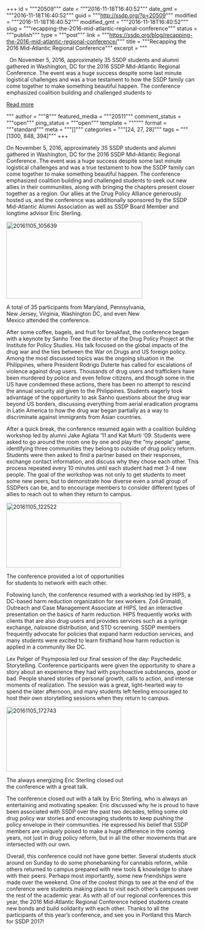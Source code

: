 +++
id = """20509"""
date = """2016-11-18T16:40:52"""
date_gmt = """2016-11-18T16:40:52"""
guid = """http://ssdp.org/?p=20509"""
modified = """2016-11-18T16:40:52"""
modified_gmt = """2016-11-18T16:40:52"""
slug = """recapping-the-2016-mid-atlantic-regional-conference"""
status = """publish"""
type = """post"""
link = """https://ssdp.org/blog/recapping-the-2016-mid-atlantic-regional-conference/"""
title = """Recapping the 2016 Mid-Atlantic Regional Conference"""
excerpt = """<p>&nbsp; On November 5, 2016, approximately 35 SSDP students and alumni gathered in Washington, DC for the 2016 SSDP Mid-Atlantic Regional Conference. The event was a huge success despite some last minute logistical challenges and was a true testament to how the SSDP family can come together to make something beautiful happen. The conference emphasized coalition building and challenged students to</p>
<div class="h10"></div>
<p><a class="more-link2 flat" href="https://ssdp.org/blog/recapping-the-2016-mid-atlantic-regional-conference/">Read more</a></p>
"""
author = """8"""
featured_media = """20511"""
comment_status = """open"""
ping_status = """open"""
template = """"""
format = """standard"""
meta = """[]"""
categories = """[24, 27, 28]"""
tags = """[1300, 848, 394]"""
+++
&nbsp;

<span style="font-weight: 400;">On November 5, 2016, approximately 35 SSDP students and alumni gathered in Washington, DC for the 2016 SSDP Mid-Atlantic Regional Conference. The event was a huge success despite some last minute logistical challenges and was a true testament to how the SSDP family can come together to make something beautiful happen. The conference emphasized coalition building and challenged students to seek out new allies in their communities, along with bringing the chapters present closer together as a region. Our allies at the Drug Policy Alliance generously hosted us, and the conference was additionally sponsored by the SSDP Mid-Atlantic Alumni Association as well as SSDP Board Member and longtime advisor Eric Sterling. </span>

<div id="attachment_20510" style="width: 365px" class="wp-caption alignright"><a href="/assets/20161105_105639.jpg"><img class="wp-image-20510" src="http://ssdp.org/assets/20161105_105639-300x169.jpg" alt="20161105_105639" width="355" height="200" /></a><p class="wp-caption-text">A total of 35 participants from Maryland, Pennsylvania, New Jersey, Virginia, Washington DC, and even New Mexico attended the conference.</p></div>

<span style="font-weight: 400;">After some coffee, bagels, and fruit for breakfast, the conference began with a keynote by Sanho Tree the director of the Drug Policy Project at the Institute for Policy Studies. His talk focused on the global impacts of the drug war and the ties between the War on Drugs and US foreign policy. Among the most discussed topics was the ongoing situation in the Philippines, where President Rodrigo Duterte has called for escalations of violence against drug users. Thousands of drug users and traffickers have been murdered by police and even fellow citizens, and though some in the US have condemned these actions, there has been no attempt to rescind the annual security aid given to the Philippines. Students eagerly took advantage of the opportunity to ask Sanho questions about the drug war beyond US borders, discussing everything from aerial eradication programs in Latin America to how the drug war began partially as a way to discriminate against immigrants from Asian countries. </span>

<span style="font-weight: 400;">After a quick break, the conference resumed again with a coalition building workshop led by alumni Jake Agliata ‘11 and Kat Murti ‘09. Students were asked to go around the room one by one and play the “my people” game, identifying three communities they belong to outside of drug policy reform. Students were then asked to find a partner based on their responses, exchange contact information, and discuss why they chose each other. This process repeated every 10 minutes until each student had met 3-4 new people. The goal of the workshop was not only to get students to meet some new peers, but to demonstrate how diverse even a small group of SSDPers can be, and to encourage members to consider different types of allies to reach out to when they return to campus. </span>

<div id="attachment_20512" style="width: 310px" class="wp-caption alignleft"><a href="/assets/20161105_122522.jpg"><img class="wp-image-20512 size-medium" src="http://ssdp.org/assets/20161105_122522-300x169.jpg" alt="20161105_122522" width="300" height="169" /></a><p class="wp-caption-text">The conference provided a lot of opportunities for students to network with each other.</p></div>

<span style="font-weight: 400;">Following lunch, the conference resumed with a workshop led by HIPS, a DC-based harm reduction organization for sex workers. Zoë Grimaldi, Outreach and Case Management Associate at HIPS, led an interactive presentation on the basics of harm reduction. HIPS frequently works with clients that are also drug users and provides services such as a syringe exchange, naloxone distribution, and STD screening. SSDP members frequently advocate for policies that expand harm reduction services, and many students were excited to learn firsthand how harm reduction is applied in a community like DC. </span>

<span style="font-weight: 400;">Lex Pelger of Psymposia led our final session of the day: Psychedelic Storytelling. Conference participants were given the opportunity to share a story about an experience they had with psychoactive substances, good or bad. People shared stories of personal growth, calls to action, and intense moments of realization. The session was a great, light-hearted way to spend the later afternoon, and many students left feeling encouraged to host their own storytelling sessions when they return to campus. </span>

<div id="attachment_20513" style="width: 310px" class="wp-caption alignright"><a href="/assets/20161105_172743.jpg"><img class="wp-image-20513 size-medium" src="http://ssdp.org/assets/20161105_172743-e1479487079631-300x169.jpg" alt="20161105_172743" width="300" height="169" /></a><p class="wp-caption-text">The always energizing Eric Sterling closed out the conference with a great talk.</p></div>

<span style="font-weight: 400;">The conference closed out with a talk by Eric Sterling, who is always an entertaining and motivating speaker. Eric discussed why he is proud to have been associated with SSDP over the past two decades, telling some old drug policy war stories and encouraging students to keep pushing the policy envelope in their communities. He expressed his belief that SSDP members are uniquely poised to make a huge difference in the coming years, not just in drug policy reform, but in all the other movements that are intersected with our own. </span>

<span style="font-weight: 400;">Overall, this conference could not have gone better. Several students stuck around on Sunday to do some phonebanking for cannabis reform, while others returned to campus prepared with new tools &amp; knowledge to share with their peers. Perhaps most importantly, some new friendships were made over the weekend. One of the coolest things to see at the end of the conference were students making plans to visit each other’s campuses over the rest of the academic year. As with all of our regional conferences this year, the 2016 Mid-Atlantic Regional Conference helped students create new bonds and build solidarity with each other. Thanks to all the participants of this year&#8217;s conference, and see you in Portland this March for SSDP 2017!</span>
